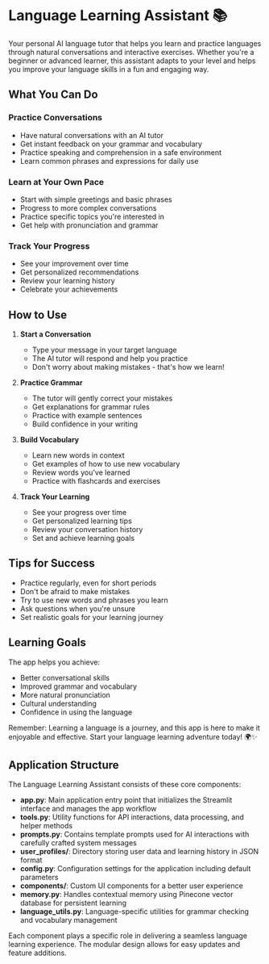 # Language Learning Assistant 📚

Your personal AI language tutor that helps you learn and practice languages through natural conversations and interactive exercises. Whether you're a beginner or advanced learner, this assistant adapts to your level and helps you improve your language skills in a fun and engaging way.

## What You Can Do

### Practice Conversations
- Have natural conversations with an AI tutor
- Get instant feedback on your grammar and vocabulary
- Practice speaking and comprehension in a safe environment
- Learn common phrases and expressions for daily use

### Learn at Your Own Pace
- Start with simple greetings and basic phrases
- Progress to more complex conversations
- Practice specific topics you're interested in
- Get help with pronunciation and grammar

### Track Your Progress
- See your improvement over time
- Get personalized recommendations
- Review your learning history
- Celebrate your achievements

## How to Use

1. **Start a Conversation**
   - Type your message in your target language
   - The AI tutor will respond and help you practice
   - Don't worry about making mistakes - that's how we learn!

2. **Practice Grammar**
   - The tutor will gently correct your mistakes
   - Get explanations for grammar rules
   - Practice with example sentences
   - Build confidence in your writing

3. **Build Vocabulary**
   - Learn new words in context
   - Get examples of how to use new vocabulary
   - Review words you've learned
   - Practice with flashcards and exercises

4. **Track Your Learning**
   - See your progress over time
   - Get personalized learning tips
   - Review your conversation history
   - Set and achieve learning goals

## Tips for Success

- Practice regularly, even for short periods
- Don't be afraid to make mistakes
- Try to use new words and phrases you learn
- Ask questions when you're unsure
- Set realistic goals for your learning journey

## Learning Goals

The app helps you achieve:
- Better conversational skills
- Improved grammar and vocabulary
- More natural pronunciation
- Cultural understanding
- Confidence in using the language

Remember: Learning a language is a journey, and this app is here to make it enjoyable and effective. Start your language learning adventure today! 🌍✨ 

## Application Structure

The Language Learning Assistant consists of these core components:

- **app.py**: Main application entry point that initializes the Streamlit interface and manages the app workflow
- **tools.py**: Utility functions for API interactions, data processing, and helper methods
- **prompts.py**: Contains template prompts used for AI interactions with carefully crafted system messages
- **user_profiles/**: Directory storing user data and learning history in JSON format
- **config.py**: Configuration settings for the application including default parameters
- **components/**: Custom UI components for a better user experience
- **memory.py**: Handles contextual memory using Pinecone vector database for persistent learning
- **language_utils.py**: Language-specific utilities for grammar checking and vocabulary management

Each component plays a specific role in delivering a seamless language learning experience. The modular design allows for easy updates and feature additions. 